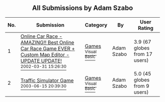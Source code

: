 ﻿<div align="center">

## All Submissions by Adam Szabo

</div>

No.  | Submission | Category | By   | User Rating
---- | ---------- | -------- | ---- | -----------
1 | [Online Car Race \- AMAZING\!\! Best Online Car Race Game EVER \+ Custom Map Editor \-UPDATE UPDATE\!<br /><sup>2002-03-31 15:26:30</sup>](https://github.com/Planet-Source-Code/adam-szabo-online-car-race-amazing-best-online-car-race-game-ever-custom-map-editor-update__1-33272) | [Games<br /><sup>Visual Basic</sup>](../ByCategory/games__1-38.md) | Adam Szabo | 3.9 (67 globes from 17 users)
2 | [Traffic Simulator Game<br /><sup>2003-06-15 20:39:30</sup>](https://github.com/Planet-Source-Code/adam-szabo-traffic-simulator-game__1-46204) | [Games<br /><sup>Visual Basic</sup>](../ByCategory/games__1-38.md) | Adam Szabo | 5.0 (45 globes from 9 users)
